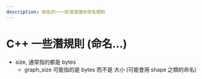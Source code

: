 ```yaml
---
description: 命名的ㄧ一些淺浅潛水命名規則
---
```


# C++ 一些潛規則 (命名...)

* size, 通常指的都是 bytes
  * graph\_size 可能指的是 bytes 而不是 大小 (可能會用 shape 之類的命名)
